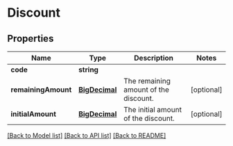 # Discount

## Properties
Name | Type | Description | Notes
------------ | ------------- | ------------- | -------------
**code** | **string** |  | 
**remainingAmount** | [**BigDecimal**](BigDecimal.md) | The remaining amount of the discount. | [optional] 
**initialAmount** | [**BigDecimal**](BigDecimal.md) | The initial amount of the discount. | [optional] 

[[Back to Model list]](../README.md#documentation-for-models) [[Back to API list]](../README.md#documentation-for-api-endpoints) [[Back to README]](../README.md)

